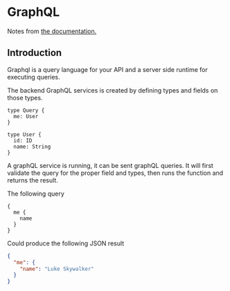 # GraphQL
Notes from [the documentation.](https://graphql.org/learn/)

## Introduction

Graphql is a query language for your API and a server side runtime for executing queries.

The backend GraphQL services is created by defining types and fields on those types.

```
type Query {
  me: User
}

type User {
  id: ID
  name: String
}
```

A graphQL service is running, it can be sent graphQL queries. It will first validate the query for the proper field and types, then runs the function and returns the result.

The following query

```
{
  me {
    name 
  }
}
```

Could produce the following JSON result

```json
{
  "me": {
    "name": "Luke Skywalker"
  }
}
```


